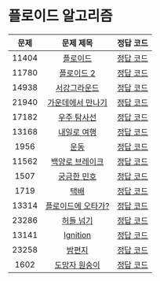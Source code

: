 # 플로이드 알고리즘

| 문제 | 문제 제목 | 정답 코드 |
| :--: | :--: | :--: |
| 11404 | [플로이드](https://www.acmicpc.net/problem/11404) | [정답 코드](11404.swift) |
| 11780 | [플로이드 2](https://www.acmicpc.net/problem/11780) | [정답 코드](11780.swift) |
| 14938 | [서강그라운드](https://www.acmicpc.net/problem/14938) | [정답 코드](14938.swift) |
| 21940 | [가운데에서 만나기](https://www.acmicpc.net/problem/21940) | [정답 코드](21940.swift) |
| 17182 | [우주 탐사선](https://www.acmicpc.net/problem/17182) | [정답 코드](17182.swift) |
| 13168 | [내일로 여행](https://www.acmicpc.net/problem/13168) | [정답 코드](13168.swift) |
| 1956 | [운동](https://www.acmicpc.net/problem/1956) | [정답 코드](1956.swift) |
| 11562 | [백양로 브레이크](https://www.acmicpc.net/problem/11562) | [정답 코드](11562.swift) |
| 1507 | [궁금한 민호](https://www.acmicpc.net/problem/1507) | [정답 코드](1507.swift) |
| 1719 | [택배](https://www.acmicpc.net/problem/1719) | [정답 코드](1719.swift) |
| 13314 | [플로이드에 오타가?](https://www.acmicpc.net/problem/13314) | [정답 코드](13314.swift) |
| 23286 | [허들 넘기](https://www.acmicpc.net/problem/23286) | [정답 코드](23286.swift) |
| 13141 | [Ignition](https://www.acmicpc.net/problem/13141) | [정답 코드](13141.swift) |
| 23258 | [밤편지](https://www.acmicpc.net/problem/23258) | [정답 코드](23258.swift) |
| 1602 | [도망자 원숭이](https://www.acmicpc.net/problem/1602) | [정답 코드](1602.swift) |
